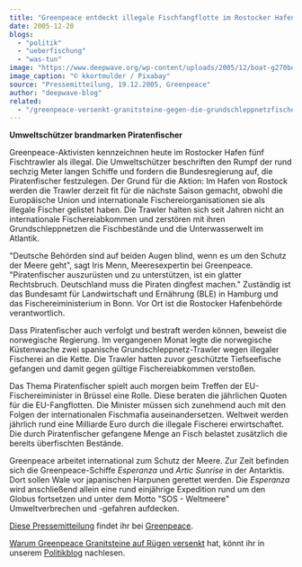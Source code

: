 ```yaml
---
title: "Greenpeace entdeckt illegale Fischfangflotte im Rostocker Hafen"
date: 2005-12-20
blogs: 
  - "politik"
  - "ueberfischung"
  - "was-tun"
image: "https://www.deepwave.org/wp-content/uploads/2005/12/boat-g270bd74c6_1920.jpg"
image_caption: "© kkortmulder / Pixabay"
source: "Pressemitteilung, 19.12.2005, Greenpeace"
author: "deepwave-blog"
related: 
  - "/greenpeace-versenkt-granitsteine-gegen-die-grundschleppnetzfischerei-vor-ruegen/"
---
```


**Umweltschützer brandmarken Piratenfischer**

Greenpeace-Aktivisten kennzeichnen heute im Rostocker Hafen fünf Fischtrawler als illegal. Die Umweltschützer beschriften den Rumpf der rund sechzig Meter langen Schiffe und fordern die Bundesregierung auf, die Piratenfischer festzulegen. Der Grund für die Aktion: Im Hafen von Rostock werden die Trawler derzeit fit für die nächste Saison gemacht, obwohl die Europäische Union und internationale Fischereiorganisationen sie als illegale Fischer gelistet haben. Die Trawler halten sich seit Jahren nicht an internationale Fischereiabkommen und zerstören mit ihren Grundschleppnetzen die Fischbestände und die Unterwasserwelt im Atlantik.

"Deutsche Behörden sind auf beiden Augen blind, wenn es um den Schutz der Meere geht", sagt Iris Menn, Meeresexpertin bei Greenpeace. "Piratenfischer auszurüsten und zu unterstützen, ist ein glatter Rechtsbruch. Deutschland muss die Piraten dingfest machen." Zuständig ist das Bundesamt für Landwirtschaft und Ernährung (BLE) in Hamburg und das Fischereiministerium in Bonn. Vor Ort ist die Rostocker Hafenbehörde verantwortlich.

Dass Piratenfischer auch verfolgt und bestraft werden können, beweist die norwegische Regierung. Im vergangenen Monat legte die norwegische Küstenwache zwei spanische Grundschleppnetz-Trawler wegen illegaler Fischerei an die Kette. Die Trawler hatten zuvor geschützte Tiefseefische gefangen und damit gegen gültige Fischereiabkommen verstoßen.

Das Thema Piratenfischer spielt auch morgen beim Treffen der EU-Fischereiminister in Brüssel eine Rolle. Diese beraten die jährlichen Quoten für die EU-Fangflotten. Die Minister müssen sich zunehmend auch mit den Folgen der internationalen Fischmafia auseinandersetzen. Weltweit werden jährlich rund eine Milliarde Euro durch die illegale Fischerei erwirtschaftet. Die durch Piratenfischer gefangene Menge an Fisch belastet zusätzlich die bereits überfischten Bestände.

Greenpeace arbeitet international zum Schutz der Meere. Zur Zeit befinden sich die Greenpeace-Schiffe _Esperanza_ und _Artic Sunrise_ in der Antarktis. Dort sollen Wale vor japanischen Harpunen gerettet werden. Die _Esperanza_ wird anschließend allein eine rund einjährige Expedition rund um den Globus fortsetzen und unter dem Motto "SOS - Weltmeere" Umweltverbrechen und -gefahren aufdecken.

[Diese Pressemitteilung](https://presseportal.greenpeace.de/207259-greenpeace-entdeckt-illegale-fischfangflotte) findet ihr bei [Greenpeace](https://www.greenpeace.de).

[Warum Greenpeace Granitsteine auf Rügen versenkt](https://www.deepwave.org/greenpeace-versenkt-granitsteine-gegen-die-grundschleppnetzfischerei-vor-ruegen/) hat, könnt ihr in unserem [Politikblog](https://www.deepwave.org/blogs/politik/) nachlesen.
